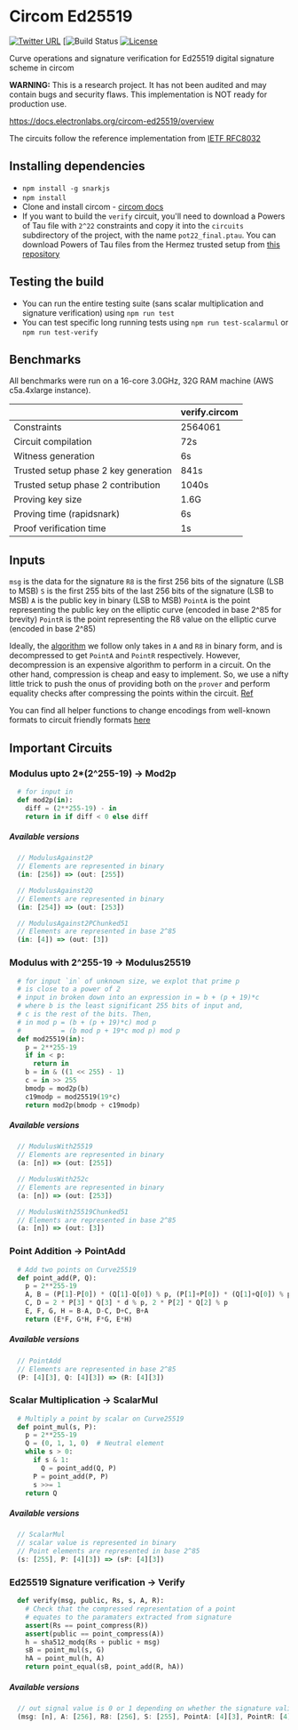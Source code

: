 # Circom Ed25519

[![Twitter URL](https://img.shields.io/twitter/url/https/twitter.com/labs_electron.svg?style=social&label=Follow%20%40labs_electron)](https://twitter.com/labs_electron)
[![Build Status](https://github.com/Electron-Labs/ed25519-circom/actions/workflows/actions.yml/badge.svg)
[![License](https://img.shields.io/badge/license-UNLICENSED-red)](LICENSE)
<!--- 
[![CI status](https://github.com/Electron-Labs/circom-ed25519/actions/workflows/actions.yml/badge.svg?branch=master")](CI) 
-->

Curve operations and signature verification for Ed25519 digital signature scheme in circom 

**WARNING:** This is a research project. It has not been audited and may contain bugs and security flaws. This implementation is NOT ready for production use.

https://docs.electronlabs.org/circom-ed25519/overview

The circuits follow the reference implementation from [IETF RFC8032](https://datatracker.ietf.org/doc/html/rfc8032#section-6)


## Installing dependencies
- `npm install -g snarkjs`
- `npm install`
- Clone and install circom - [circom docs](https://docs.circom.io/getting-started/installation/)
- If you want to build the `verify` circuit, you'll need to download a Powers of Tau file with `2^22` constraints and copy it into the `circuits` subdirectory of the project, with the name `pot22_final.ptau`. You can download Powers of Tau files from the Hermez trusted setup from [this repository](https://github.com/iden3/snarkjs#7-prepare-phase-2)

## Testing the build
- You can run the entire testing suite (sans scalar multiplication and signature verification) using `npm run test`
- You can test specific long running tests using `npm run test-scalarmul` or `npm run test-verify`

## Benchmarks

All benchmarks were run on a 16-core 3.0GHz, 32G RAM machine (AWS c5a.4xlarge instance).

||verify.circom|
|---|---|
|Constraints                          |2564061 |
|Circuit compilation                  |72s     |
|Witness generation                   |6s      |
|Trusted setup phase 2 key generation |841s    |
|Trusted setup phase 2 contribution   |1040s   |
|Proving key size                     |1.6G    |
|Proving time (rapidsnark)            |6s      |
|Proof verification time              |1s      |

## Inputs
`msg` is the data for the signature
`R8` is the first 256 bits of the signature (LSB to MSB)
`S` is the first 255 bits of the last 256 bits of the signature (LSB to MSB)
`A` is the public key in binary (LSB to MSB)
`PointA` is the point representing the public key on the elliptic curve (encoded in base 2^85 for brevity)
`PointR` is the point representing the R8 value on the elliptic curve (encoded in base 2^85)

Ideally, the [algorithm](https://datatracker.ietf.org/doc/html/rfc8032#section-6) we follow only takes in `A` and `R8` in binary form, and is decompressed to get `PointA` and `PointR` respectively. However, decompression is an expensive algorithm to perform in a circuit. On the other hand, compression is cheap and easy to implement. So, we use a nifty little trick to push the onus of providing both on the `prover` and perform equality checks after compressing the points within the circuit. [Ref](https://github.com/Electron-Labs/ed25519-circom/blob/532f638b4d6ae4684a1f0907df6c92676f0ae8df/circuits/verify.circom#L57)

You can find all helper functions to change encodings from well-known formats to circuit friendly formats [here](https://github.com/Electron-Labs/ed25519-circom/blob/master/test/utils.js)

## Important Circuits

### Modulus upto 2*(2^255-19) -> Mod2p
```python
  # for input in
  def mod2p(in):
    diff = (2**255-19) - in
    return in if diff < 0 else diff
```
##### Available versions
```js
  // ModulusAgainst2P
  // Elements are represented in binary
  (in: [256]) => (out: [255])

  // ModulusAgainst2Q
  // Elements are represented in binary
  (in: [254]) => (out: [253])

  // ModulusAgainst2PChunked51
  // Elements are represented in base 2^85
  (in: [4]) => (out: [3])
```

### Modulus with 2^255-19 -> Modulus25519
```python
  # for input `in` of unknown size, we explot that prime p
  # is close to a power of 2
  # input in broken down into an expression in = b + (p + 19)*c
  # where b is the least significant 255 bits of input and,
  # c is the rest of the bits. Then,
  # in mod p = (b + (p + 19)*c) mod p
  #          = (b mod p + 19*c mod p) mod p
  def mod25519(in):
    p = 2**255-19
    if in < p:
      return in
    b = in & ((1 << 255) - 1)
    c = in >> 255
    bmodp = mod2p(b)
    c19modp = mod25519(19*c)
    return mod2p(bmodp + c19modp)
```
##### Available versions
```js
  // ModulusWith25519
  // Elements are represented in binary
  (a: [n]) => (out: [255])

  // ModulusWith252c
  // Elements are represented in binary
  (a: [n]) => (out: [253])

  // ModulusWith25519Chunked51
  // Elements are represented in base 2^85
  (a: [n]) => (out: [3])
```

### Point Addition -> PointAdd
```python
  # Add two points on Curve25519
  def point_add(P, Q):
    p = 2**255-19
    A, B = (P[1]-P[0]) * (Q[1]-Q[0]) % p, (P[1]+P[0]) * (Q[1]+Q[0]) % p
    C, D = 2 * P[3] * Q[3] * d % p, 2 * P[2] * Q[2] % p
    E, F, G, H = B-A, D-C, D+C, B+A
    return (E*F, G*H, F*G, E*H)
```
##### Available versions
```js
  // PointAdd
  // Elements are represented in base 2^85
  (P: [4][3], Q: [4][3]) => (R: [4][3]) 
```

### Scalar Multiplication -> ScalarMul
```python
  # Multiply a point by scalar on Curve25519
  def point_mul(s, P):
    p = 2**255-19
    Q = (0, 1, 1, 0)  # Neutral element
    while s > 0:
      if s & 1:
        Q = point_add(Q, P)
      P = point_add(P, P)
      s >>= 1
    return Q
```
##### Available versions
```js
  // ScalarMul
  // scalar value is represented in binary
  // Point elements are represented in base 2^85
  (s: [255], P: [4][3]) => (sP: [4][3]) 
```

### Ed25519 Signature verification -> Verify
```python
  def verify(msg, public, Rs, s, A, R):
    # Check that the compressed representation of a point 
    # equates to the paramaters extracted from signature
    assert(Rs == point_compress(R))
    assert(public == point_compress(A))
    h = sha512_modq(Rs + public + msg)
    sB = point_mul(s, G)
    hA = point_mul(h, A)
    return point_equal(sB, point_add(R, hA))
```
##### Available versions
```js
  // out signal value is 0 or 1 depending on whether the signature validation failed or passed
  (msg: [n], A: [256], R8: [256], S: [255], PointA: [4][3], PointR: [4][3]) => (out);
```
